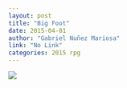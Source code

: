```yaml
---
layout: post
title: "Big Foot"
date: 2015-04-01
author: "Gabriel Nuñez Mariosa"
link: "No Link"
categories: 2015 rpg
---
```


![]({{site.url}}/2015images/BigFoot.jpg)
